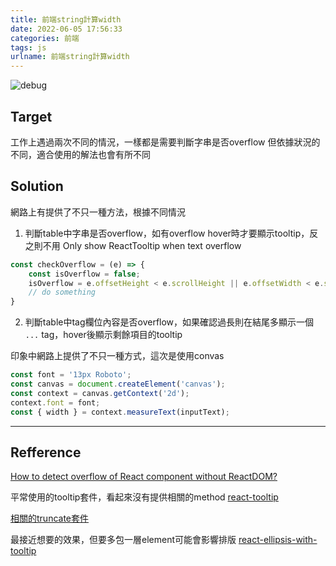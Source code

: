 ```yaml
---
title: 前端string計算width
date: 2022-06-05 17:56:33
categories: 前端
tags: js
urlname: 前端string計算width
---
```


![debug](debug.jpg)

## Target

工作上遇過兩次不同的情況，一樣都是需要判斷字串是否overflow
但依據狀況的不同，適合使用的解法也會有所不同

<!--more-->

## Solution

網路上有提供了不只一種方法，根據不同情況

1. 判斷table中字串是否overflow，如有overflow hover時才要顯示tooltip，反之則不用
Only show ReactTooltip when text overflow

```javascript
const checkOverflow = (e) => {
	const isOverflow = false;
	isOverflow = e.offsetHeight < e.scrollHeight || e.offsetWidth < e.scrollWidth;
	// do something
}
```

2. 判斷table中tag欄位內容是否overflow，如果確認過長則在結尾多顯示一個 `...` tag，hover後顯示剩餘項目的tooltip

印象中網路上提供了不只一種方式，這次是使用convas

```javascript
const font = '13px Roboto';
const canvas = document.createElement('canvas');
const context = canvas.getContext('2d');
context.font = font;
const { width } = context.measureText(inputText);
```

---

## Refference

[How to detect overflow of React component without ReactDOM?](https://stackoverflow.com/questions/42012130/how-to-detect-overflow-of-react-component-without-reactdom)

平常使用的tooltip套件，看起來沒有提供相關的method
[react-tooltip](https://github.com/wwayne/react-tooltip)

[相關的truncate套件](https://www.npmtrends.com/react-ellipsis-text-vs-react-ellipsis-with-tooltip-vs-react-lines-ellipsis-vs-react-text-truncate-vs-react-truncate-vs-react-truncate-string)


最接近想要的效果，但要多包一層element可能會影響排版
[react-ellipsis-with-tooltip](https://github.com/amirfefer/react-ellipsis-with-tooltip)
